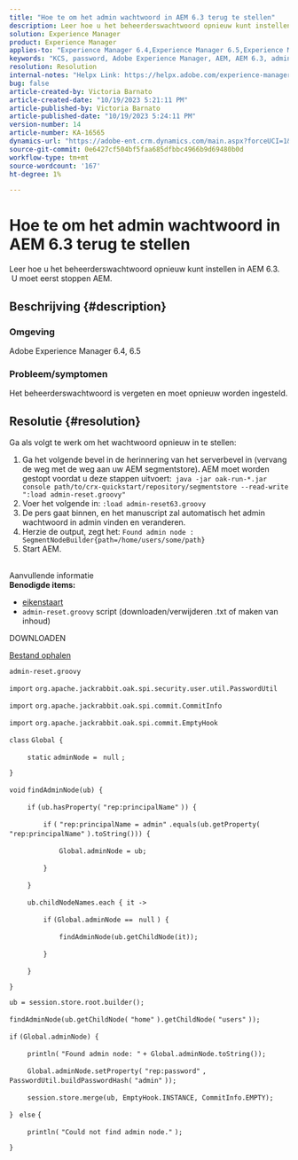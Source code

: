 ```yaml
---
title: "Hoe te om het admin wachtwoord in AEM 6.3 terug te stellen"
description: Leer hoe u het beheerderswachtwoord opnieuw kunt instellen in AEM 6.3.
solution: Experience Manager
product: Experience Manager
applies-to: "Experience Manager 6.4,Experience Manager 6.5,Experience Manager"
keywords: "KCS, password, Adobe Experience Manager, AEM, AEM 6.3, admin"
resolution: Resolution
internal-notes: "Helpx Link: https://helpx.adobe.com/experience-manager/kb/How-to-reset-the-admin-password-in-AEM-6-3.html"
bug: false
article-created-by: Victoria Barnato
article-created-date: "10/19/2023 5:21:11 PM"
article-published-by: Victoria Barnato
article-published-date: "10/19/2023 5:24:11 PM"
version-number: 14
article-number: KA-16565
dynamics-url: "https://adobe-ent.crm.dynamics.com/main.aspx?forceUCI=1&pagetype=entityrecord&etn=knowledgearticle&id=efa6ede0-a36e-ee11-8df0-6045bd006793"
source-git-commit: 0e6427cf504bf5faa685dfbbc4966b9d69480b0d
workflow-type: tm+mt
source-wordcount: '167'
ht-degree: 1%

---
```


# Hoe te om het admin wachtwoord in AEM 6.3 terug te stellen


Leer hoe u het beheerderswachtwoord opnieuw kunt instellen in AEM 6.3.  U moet eerst stoppen AEM.

## Beschrijving {#description}


### <b>Omgeving</b>

Adobe Experience Manager 6.4, 6.5



### <b>Probleem/symptomen</b>

Het beheerderswachtwoord is vergeten en moet opnieuw worden ingesteld.


## Resolutie {#resolution}


Ga als volgt te werk om het wachtwoord opnieuw in te stellen:

1. Ga het volgende bevel in de herinnering van het serverbevel in (vervang de weg met de weg aan uw AEM segmentstore)<b>. </b>AEM moet worden gestopt voordat u deze stappen uitvoert:` java -jar oak-run-*.jar console path/to/crx-quickstart/repository/segmentstore --read-write ":load admin-reset.groovy"`
2. Voer het volgende in: `:load admin-reset63.groovy`
3. De pers gaat binnen, en het manuscript zal automatisch het admin wachtwoord in admin vinden en veranderen.
4. Herzie de output, zegt het: `Found admin node : SegmentNodeBuilder{path=/home/users/some/path}`
5. Start AEM.

<br>Aanvullende informatie<br>
<b>Benodigde items:</b>

- [eikenstaart](https://repo1.maven.org/maven2/org/apache/jackrabbit/oak-run/)
- `admin-reset.groovy` script (downloaden/verwijderen .txt of maken van inhoud)


DOWNLOADEN

[Bestand ophalen](https://helpx.adobe.com/content/dam/help/en/experience-manager/kb/How-to-reset-the-admin-password-in-AEM-6-3/_jcr_content/main-pars/download_section/download-1/admin-reset_groovy.txt "admin-reset.groovy.txt")

`admin-reset.groovy`



`import` `org.apache.jackrabbit.oak.spi.security.user.util.PasswordUtil`

`import` `org.apache.jackrabbit.oak.spi.commit.CommitInfo`

`import` `org.apache.jackrabbit.oak.spi.commit.EmptyHook`



`class` `Global {`

`    ` `static` `adminNode = ` `null` `;`

`}`



`void` `findAdminNode(ub) {`

`    ` `if` `(ub.hasProperty(` `"rep:principalName"` `)) {`

`        ` `if` `(` `"rep:principalName = admin"` `.equals(ub.getProperty(` `"rep:principalName"` `).toString())) {`

`            ` `Global.adminNode = ub;`

`        ` `}`

`    ` `}`

`    ` `ub.childNodeNames.each { it ->`

`        ` `if` `(Global.adminNode == ` `null` `) {`

`            ` `findAdminNode(ub.getChildNode(it));`

`        ` `}`

`    ` `}`

`}`



`ub = session.store.root.builder();`

`findAdminNode(ub.getChildNode(` `"home"` `).getChildNode(` `"users"` `));`



`if` `(Global.adminNode) {`

`    ` `println(` `"Found admin node: "` `+ Global.adminNode.toString());`

`    ` `Global.adminNode.setProperty(` `"rep:password"` `, PasswordUtil.buildPasswordHash(` `"admin"` `));`

`    ` `session.store.merge(ub, EmptyHook.INSTANCE, CommitInfo.EMPTY);`

`} ` `else` `{`

`    ` `println(` `"Could not find admin node."` `);`

`}`
